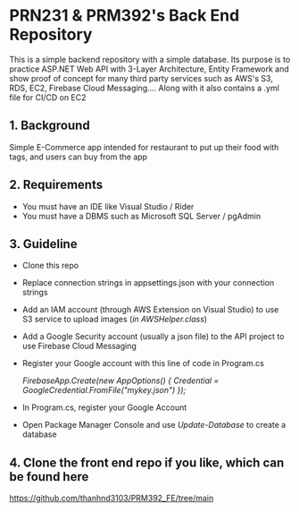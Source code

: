 # PRN231 & PRM392's Back End Repository
This is a simple backend repository with a simple database. Its purpose is to practice ASP.NET Web API with 3-Layer Architecture, Entity Framework and show proof of concept for many third party services such as AWS's S3, RDS, EC2, Firebase Cloud Messaging.... Along with it also contains a .yml file for CI/CD on EC2

## 1. Background
Simple E-Commerce app intended for restaurant to put up their food with tags, and users can buy from the app

## 2. Requirements
- You must have an IDE like Visual Studio / Rider
- You must have a DBMS such as Microsoft SQL Server / pgAdmin

## 3. Guideline
- Clone this repo
- Replace connection strings in appsettings.json with your connection strings
- Add an IAM account (through AWS Extension on Visual Studio) to use S3 service to upload images (*in AWSHelper.class*)
- Add a Google Security account (usually a json file) to the API project to use Firebase Cloud Messaging
- Register your Google account with this line of code in Program.cs

  *FirebaseApp.Create(new AppOptions()
{
    Credential = GoogleCredential.FromFile("mykey.json")
});*
- In Program.cs, register your Google Account 
- Open Package Manager Console and use *Update-Database* to create a database

## 4. Clone the front end repo if you like, which can be found here
https://github.com/thanhnd3103/PRM392_FE/tree/main
